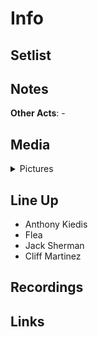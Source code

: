 # Info

## Setlist

## Notes

**Other Acts**: -

## Media 

<details>
  <summary>Pictures</summary>
  <img alt="Clipping" title="Clipping" src="19840415a.jpg" height="200" />
</details>

## Line Up

* Anthony Kiedis
* Flea
* Jack Sherman
* Cliff Martinez

## Recordings

## Links